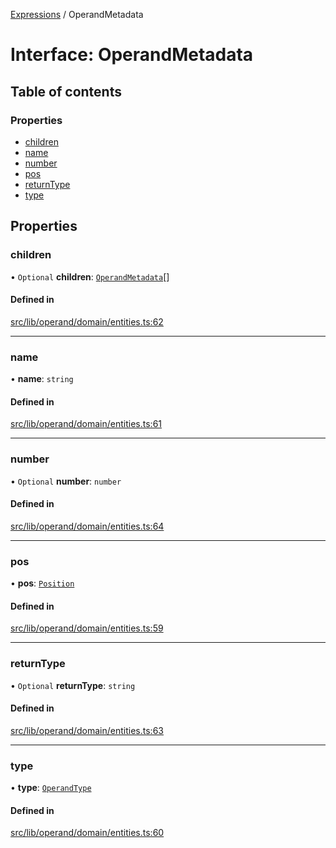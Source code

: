 [Expressions](../README.md) / OperandMetadata

# Interface: OperandMetadata

## Table of contents

### Properties

- [children](OperandMetadata.md#children)
- [name](OperandMetadata.md#name)
- [number](OperandMetadata.md#number)
- [pos](OperandMetadata.md#pos)
- [returnType](OperandMetadata.md#returntype)
- [type](OperandMetadata.md#type)

## Properties

### children

• `Optional` **children**: [`OperandMetadata`](OperandMetadata.md)[]

#### Defined in

[src/lib/operand/domain/entities.ts:62](https://github.com/data7expressions/3xpr/blob/24a5f5b/src/lib/operand/domain/entities.ts#L62)

___

### name

• **name**: `string`

#### Defined in

[src/lib/operand/domain/entities.ts:61](https://github.com/data7expressions/3xpr/blob/24a5f5b/src/lib/operand/domain/entities.ts#L61)

___

### number

• `Optional` **number**: `number`

#### Defined in

[src/lib/operand/domain/entities.ts:64](https://github.com/data7expressions/3xpr/blob/24a5f5b/src/lib/operand/domain/entities.ts#L64)

___

### pos

• **pos**: [`Position`](../classes/Position.md)

#### Defined in

[src/lib/operand/domain/entities.ts:59](https://github.com/data7expressions/3xpr/blob/24a5f5b/src/lib/operand/domain/entities.ts#L59)

___

### returnType

• `Optional` **returnType**: `string`

#### Defined in

[src/lib/operand/domain/entities.ts:63](https://github.com/data7expressions/3xpr/blob/24a5f5b/src/lib/operand/domain/entities.ts#L63)

___

### type

• **type**: [`OperandType`](../enums/OperandType.md)

#### Defined in

[src/lib/operand/domain/entities.ts:60](https://github.com/data7expressions/3xpr/blob/24a5f5b/src/lib/operand/domain/entities.ts#L60)
